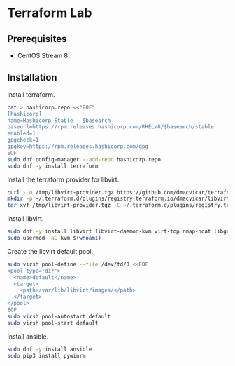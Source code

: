 # Terraform Lab

## Prerequisites

* CentOS Stream 8

## Installation

Install terraform.

```sh
cat > hashicorp.repo <<"EOF"
[hashicorp]
name=Hashicorp Stable - $basearch
baseurl=https://rpm.releases.hashicorp.com/RHEL/8/$basearch/stable
enabled=1
gpgcheck=1
gpgkey=https://rpm.releases.hashicorp.com/gpg
EOF
sudo dnf config-manager --add-repo hashicorp.repo
sudo dnf -y install terraform
```

Install the terraform provider for libvirt.

```sh
curl -Lo /tmp/libvirt-provider.tgz https://github.com/dmacvicar/terraform-provider-libvirt/releases/download/v0.6.3/terraform-provider-libvirt-0.6.3+git.1604843676.67f4f2aa.Fedora_32.x86_64.tar.gz
mkdir -p ~/.terraform.d/plugins/registry.terraform.io/dmacvicar/libvirt/0.6.3/linux_amd64
tar xvf /tmp/libvirt-provider.tgz -C ~/.terraform.d/plugins/registry.terraform.io/dmacvicar/libvirt/0.6.3/linux_amd64
```

Install libvirt.

```sh
sudo dnf -y install libvirt libvirt-daemon-kvm virt-top nmap-ncat libguestfs-tools
sudo usermod -aG kvm $(whoami)
```

Create the libvirt default pool.

```sh
sudo virsh pool-define --file /dev/fd/0 <<EOF
<pool type='dir'>
  <name>default</name>
  <target>
    <path>/var/lib/libvirt/images/</path>
  </target>
</pool>
EOF
sudo virsh pool-autostart default
sudo virsh pool-start default
```

Install ansible.

```sh
sudo dnf -y install ansible
sudo pip3 install pywinrm
```
